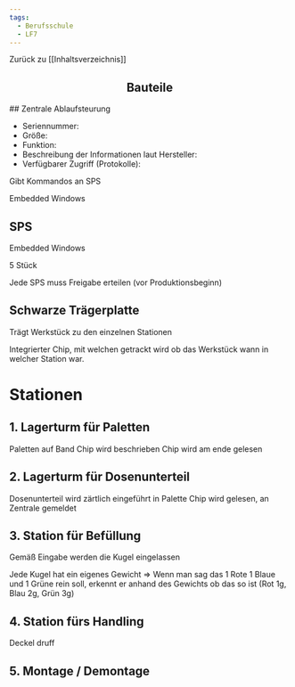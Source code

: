 ```yaml
---
tags:
  - Berufsschule
  - LF7
---
```

Zurück zu [[Inhaltsverzeichnis]]

<h2 align="center"> Bauteile </h2>
## Zentrale Ablaufsteurung

- Seriennummer: 
- Größe:
- Funktion:
- Beschreibung der Informationen laut Hersteller:
- Verfügbarer Zugriff (Protokolle):

Gibt Kommandos an SPS

Embedded Windows
## SPS

Embedded Windows

5 Stück

Jede SPS muss Freigabe erteilen (vor Produktionsbeginn)

## Schwarze Trägerplatte

Trägt Werkstück zu den einzelnen Stationen

Integrierter Chip, mit welchen getrackt wird ob das Werkstück wann in welcher Station war.


# Stationen

## 1. Lagerturm für Paletten

Paletten auf Band
Chip wird beschrieben 
Chip wird am ende gelesen
## 2. Lagerturm für Dosenunterteil

Dosenunterteil wird zärtlich eingeführt in Palette
Chip wird gelesen, an Zentrale gemeldet
## 3. Station für Befüllung

Gemäß Eingabe werden die Kugel eingelassen

Jede Kugel hat ein eigenes Gewicht => Wenn man sag das 1 Rote 1 Blaue und 1 Grüne rein soll, erkennt er anhand des Gewichts ob das so ist (Rot 1g, Blau 2g, Grün 3g)

## 4. Station fürs Handling

Deckel druff

## 5. Montage / Demontage

